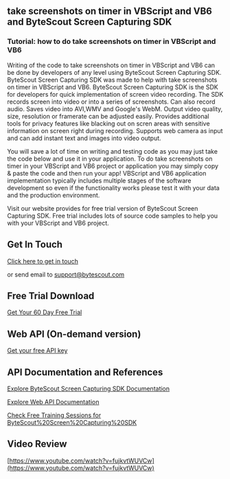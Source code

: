 ## take screenshots on timer in VBScript and VB6 and ByteScout Screen Capturing SDK

### Tutorial: how to do take screenshots on timer in VBScript and VB6

Writing of the code to take screenshots on timer in VBScript and VB6 can be done by developers of any level using ByteScout Screen Capturing SDK. ByteScout Screen Capturing SDK was made to help with take screenshots on timer in VBScript and VB6. ByteScout Screen Capturing SDK is the SDK for developers for quick implementation of screen video recording. The SDK records screen into video or into a series of screenshots. Can also record audio. Saves video into AVI,WMV and Google's WebM. Output video quality, size, resolution or framerate can be adjusted easily. Provides additional tools for privacy features like blacking out on scren areas with sensitive information on screen right during recording. Supports web camera as input and can add instant text and images into video output.

You will save a lot of time on writing and testing code as you may just take the code below and use it in your application. To do take screenshots on timer in your VBScript and VB6 project or application you may simply copy & paste the code and then run your app! VBScript and VB6 application implementation typically includes multiple stages of the software development so even if the functionality works please test it with your data and the production environment.

Visit our website provides for free trial version of ByteScout Screen Capturing SDK. Free trial includes lots of source code samples to help you with your VBScript and VB6 project.

## Get In Touch

[Click here to get in touch](https://bytescout.zendesk.com/hc/en-us/requests/new?subject=ByteScout%20Screen%20Capturing%20SDK%20Question)

or send email to [support@bytescout.com](mailto:support@bytescout.com?subject=ByteScout%20Screen%20Capturing%20SDK%20Question) 

## Free Trial Download

[Get Your 60 Day Free Trial](https://bytescout.com/download/web-installer?utm_source=github-readme)

## Web API (On-demand version)

[Get your free API key](https://pdf.co/documentation/api?utm_source=github-readme)

## API Documentation and References

[Explore ByteScout Screen Capturing SDK Documentation](https://bytescout.com/documentation/index.html?utm_source=github-readme)

[Explore Web API Documentation](https://pdf.co/documentation/api?utm_source=github-readme)

[Check Free Training Sessions for ByteScout%20Screen%20Capturing%20SDK](https://academy.bytescout.com/)

## Video Review

[https://www.youtube.com/watch?v=fujkvtWUVCw](https://www.youtube.com/watch?v=fujkvtWUVCw)